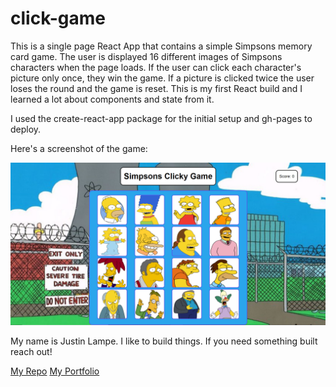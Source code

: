# click-game

This is a single page React App that contains a simple Simpsons memory card game.  The user is displayed 16 different images of Simpsons characters when the page loads.  If the user can click each character's picture only once, they win the game.  If a picture is clicked twice the user loses the round and the game is reset.  This is my first React build and I learned a lot about components and state from it.

I used the create-react-app package for the initial setup and gh-pages to deploy.  

Here's a screenshot of the game:

![alt text](https://github.com/PierreLampre/click-game/blob/master/public/s-shot.png?raw=true "Screenshot of App")

My name is Justin Lampe.  I like to build things.  If you need something built reach out!

[My Repo](https://github.com/PierreLampre "My Github Repo")
[My Portfolio](https://pierrelampre.github.io/Responsive-Portfolio/ "My Portfolio")